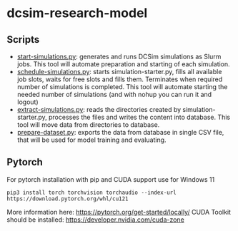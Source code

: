 # dcsim-research-model

## Scripts
- [start-simulations.py](simulation-starter%2Fstart-simulations.py): generates and runs DCSim simulations as Slurm jobs. This tool will automate preparation and starting of each simulation.
- [schedule-simulations.py](simulation-scheduler%2Fschedule-simulations.py): starts simulation-starter.py, fills all available job slots, waits for free slots and fills them. Terminates when required number of simulations is completed. This tool will automate starting the needed number of simulations (and with nohup you can run it and logout)
- [extract-simulations.py](simulation-results-etl%2Fextract-simulations.py): reads the directories created by simulation-starter.py, processes the files and writes the content into database. This tool will move data from directories to database.
- [prepare-dataset.py](simulation-dataset-preparation%2Fprepare-dataset.py): exports the data from database in single CSV file, that will be used for model training and evaluating.

## Pytorch
For pytorch installation with pip and CUDA support use for Windows 11
```shell
pip3 install torch torchvision torchaudio --index-url https://download.pytorch.org/whl/cu121
```
More information here: https://pytorch.org/get-started/locally/
CUDA Toolkit should be installed: https://developer.nvidia.com/cuda-zone